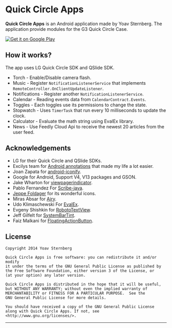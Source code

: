 # Quick Circle Apps

**Quick Circle Apps** is an Android application made by Yoav Sternberg.
The application provide modules for the G3 Quick Circle Case.

[![Get it on Google Play](http://www.android.com/images/brand/get_it_on_play_logo_small.png)](https://play.google.com/store/apps/details?id=com.yoavst.quickapps)

## How it works?
The app uses LG Quick Circle SDK and QSlide SDK.  
* Torch - Enable/Disable camera flash.  
* Music - Register `NotificationListenerService` that implements `RemoteController.OnClientUpdateListener`.  
* Notifications - Register another `NotificationListenerService`.  
* Calendar - Reading events data from `CalendarContract.Events`.  
* Toggles - Each toggles use its permissions to change the state.  
* Stopwatch - Uses `TimerTask` that run every 10 milliseconds to update the clock.
* Calculator - Evaluate the math string using EvalEx library.
* News - Use Feedly Cloud Api to receive the newest 20 articles from the user feed.

## Acknowledgements
* LG for their Quick Circle and QSlide SDKs.  
* Excilys team for [Android annotations](https://github.com/excilys/androidannotations/wiki) that made my life a lot easier.  
* Joan Zapata for [android-iconify](https://github.com/JoanZapata/android-iconify).  
* Google for Android, Support V4, V13 packages and GSON.  
* Jake Wharton for [viewpagerindicator](http://viewpagerindicator.com/).  
* Pablo Fernandez For [Scribe-java](https://github.com/fernandezpablo85/scribe-java).  
* [Jeppe Foldager](http://www.blackbearblanc.dk/) for its wonderful icons. 
* Miras Absar for [Airy](https://github.com/mirasmithy/airy).
* Udo Klimaschewski For [EvalEx](https://github.com/uklimaschewski/EvalEx).
* Evgeny Shishkin for [RobotoTextView](https://github.com/johnkil/Android-RobotoTextView).
* Jeff Gilfelt for [SystemBarTint](https://github.com/jgilfelt/SystemBarTint).
* Faiz Malkani for [FloatingActionButton](https://github.com/FaizMalkani/FloatingActionButton).

License
-------

    Copyright 2014 Yoav Sternberg

    Quick Circle Apps is free software: you can redistribute it and/or modify
    it under the terms of the GNU General Public License as published by
    the Free Software Foundation, either version 3 of the License, or
    (at your option) any later version.

    Quick Circle Apps is distributed in the hope that it will be useful,
    but WITHOUT ANY WARRANTY; without even the implied warranty of
    MERCHANTABILITY or FITNESS FOR A PARTICULAR PURPOSE.  See the
    GNU General Public License for more details.

    You should have received a copy of the GNU General Public License
    along with Quick Circle Apps. If not, see <http://www.gnu.org/licenses/>.

---
